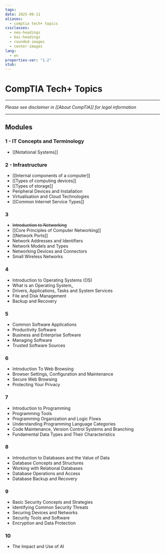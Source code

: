 ```yaml
---
tags: 
date: 2025-09-11
aliases:
  - comptia tech+ topics
cssclasses:
  - neo-headings
  - bai-headings
  - rounded-images
  - center-images
lang:
  - en
properties-ver: "1.2"
stub:
---
```

# CompTIA Tech+ Topics
***
*Please see disclaimer in [[About CompTIA]] for legal information*
***

## Modules
### 1 - IT Concepts and Terminology
- [[Notational Systems]]
### 2 - Infrastructure
- [[Internal components of a computer]]
- [[Types of computing devices]]
- [[Types of storage]]
- Peripheral Devices and Installation
- Virtualisation and Cloud Technologies
- [[Common Internet Service Types]]
### 3
- ~~Introduction to Networking~~
- [[Core Principles of Computer Networking]]
- [[Network Ports]]
- Network Addresses and Identifiers
- Network Models and Types
- Networking Devices and Connectors
- Small Wireless Networks
### 4
- Introduction to Operating Systems (OS)
- What is an Operating System_
- Drivers, Applications, Tasks and System Services
- File and Disk Management
- Backup and Recovery
### 5
- Common Software Applications
- Productivity Software
- Business and Enterprise Software
- Managing Software
- Trusted Software Sources
### 6
- Introduction To Web Browsing
- Browser Settings, Configuration and Maintenance
- Secure Web Browsing
- Protecting Your Privacy
### 7
- Introduction to Programming
- Programming Tools
- Programming Organization and Logic Flows
- Understanding Programming Language Categories
- Code Maintenance, Version Control Systems and Branching
- Fundamental Data Types and Their Characteristics
### 8
- Introduction to Databases and the Value of Data
- Database Concepts and Structures
- Working with Relational Databases
- Database Operations and Access
- Database Backup and Recovery
### 9
- Basic Security Concepts and Strategies
- Identifying Common Security Threats
- Securing Devices and Networks
- Security Tools and Software
- Encryption and Data Protection
### 10
- The Impact and Use of AI

